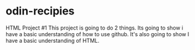 # odin-recipies
HTML Project #1
This project is going to do 2 things.  Its going to show i have a basic understanding of how to use github.  It's also going to show I have a basic understanding of  HTML.  
